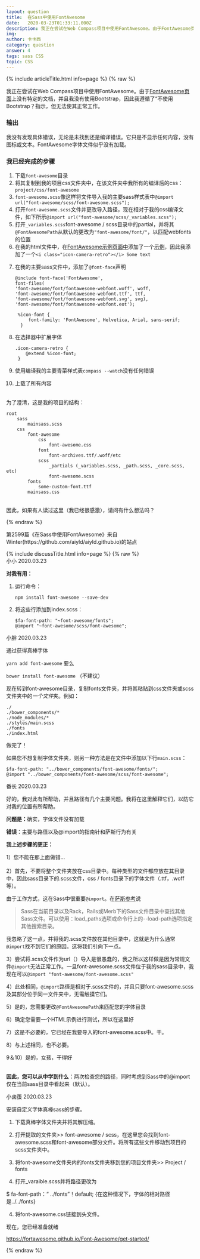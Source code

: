 ```yaml
---
layout: question
title:  在Sass中使用FontAwesome
date:   2020-03-23T01:33:11.000Z
description: 我正在尝试在Web Compass项目中使用FontAwesome。由于FontAwesome页面上没有特定的文档，并且我没有使用Bootstrap，因此...
img: 
author: 卡卡西
category: question
answer: 4
tags: sass CSS
topic: CSS
---
```

<div class="article-root">
  <div class="article">
    {% include articleTitle.html info=page %}
    {% raw %}
    <div class="article-content"><p><font style="vertical-align: inherit;"><font style="vertical-align: inherit;">我正在尝试在Web Compass项目中使用FontAwesome。</font><font style="vertical-align: inherit;">由于</font></font><a href="http://fortawesome.github.io/Font-Awesome/get-started/" rel="noreferrer"><font style="vertical-align: inherit;"><font style="vertical-align: inherit;">FontAwesome页面</font></font></a><font style="vertical-align: inherit;"><font style="vertical-align: inherit;">上没有特定的文档</font><font style="vertical-align: inherit;">，并且我没有使用Bootstrap，因此我遵循了“不使用Bootstrap？</font><font style="vertical-align: inherit;">指示，但无法使其正常工作。</font></font></p>

<h3><font style="vertical-align: inherit;"><font style="vertical-align: inherit;">输出</font></font></h3>

<p><font style="vertical-align: inherit;"><font style="vertical-align: inherit;">我没有发现具体错误，无论是未找到还是编译错误。</font><font style="vertical-align: inherit;">它只是不显示任何内容，没有图标或文本。</font><font style="vertical-align: inherit;">FontAwesome字体文件似乎没有加载。</font></font></p>

<h3><font style="vertical-align: inherit;"><font style="vertical-align: inherit;">我已经完成的步骤</font></font></h3>

<ol>
<li><font style="vertical-align: inherit;"><font style="vertical-align: inherit;">下载</font></font><code>font-awesome</code><font style="vertical-align: inherit;"><font style="vertical-align: inherit;">目录</font></font></li>
<li><font style="vertical-align: inherit;"><font style="vertical-align: inherit;">将其复制到我的项目css文件夹中，在该文件夹中我所有的编译后的css： </font></font><code>project/css/font-awesome</code></li>
<li><font style="vertical-align: inherit;"></font><code>font-awesome.scss</code><font style="vertical-align: inherit;"><font style="vertical-align: inherit;">像这样</font><font style="vertical-align: inherit;">将</font><font style="vertical-align: inherit;">文件</font><font style="vertical-align: inherit;">导入</font><font style="vertical-align: inherit;">我的主要sass样式表中</font></font><code>@import url("font-awesome/scss/font-awesome.scss");</code></li>
<li><font style="vertical-align: inherit;"><font style="vertical-align: inherit;">打开</font></font><code>font-awesome.scss</code><font style="vertical-align: inherit;"><font style="vertical-align: inherit;">文件并更改导入路径，现在相对于我的css编译文件，如下所示</font></font><code>@import url("font-awesome/scss/_variables.scss");</code></li>
<li><font style="vertical-align: inherit;"><font style="vertical-align: inherit;">打开</font></font><code>_variables.scss</code><font style="vertical-align: inherit;"><font style="vertical-align: inherit;">font-awesome / scss目录中的partial，并将其</font></font><code>@FontAwesomePath</code><font style="vertical-align: inherit;"><font style="vertical-align: inherit;">从默认的</font><font style="vertical-align: inherit;">更改</font><font style="vertical-align: inherit;">为</font></font><code>"font-awesome/font/"</code><font style="vertical-align: inherit;"><font style="vertical-align: inherit;">，以匹配webfonts的位置</font></font></li>
<li><font style="vertical-align: inherit;"><font style="vertical-align: inherit;">在我的html文件中，在</font></font><a href="http://fortawesome.github.io/Font-Awesome/examples/#inline-icons" rel="noreferrer"><font style="vertical-align: inherit;"><font style="vertical-align: inherit;">FontAwesome示例页面中</font></font></a><font style="vertical-align: inherit;"><font style="vertical-align: inherit;">添加了一个</font><a href="http://fortawesome.github.io/Font-Awesome/examples/#inline-icons" rel="noreferrer"><font style="vertical-align: inherit;">示例</font></a><font style="vertical-align: inherit;">，因此我添加了一个</font></font><code>&lt;i class="icon-camera-retro"&gt;&lt;/i&gt; Some text</code></li>
<li><p><font style="vertical-align: inherit;"><font style="vertical-align: inherit;">在我的主要sass文件中，添加了</font></font><code>@font-face</code><font style="vertical-align: inherit;"><font style="vertical-align: inherit;">声明</font></font></p>

<pre><code>@include font-face('FontAwesome',<font></font>
font-files(<font></font>
'font-awesome/font/fontawesome-webfont.woff', woff,<font></font>
'font-awesome/font/fontawesome-webfont.ttf', ttf,<font></font>
'font-awesome/font/fontawesome-webfont.svg', svg),<font></font>
'font-awesome/font/fontawesome-webfont.eot');<font></font>
<font></font>
 %icon-font {<font></font>
     font-family: 'FontAwesome', Helvetica, Arial, sans-serif;<font></font>
  }<font></font>
</code></pre></li>
<li><p><font style="vertical-align: inherit;"><font style="vertical-align: inherit;">在选择器中扩展字体 </font></font></p>

<pre><code>.icon-camera-retro {<font></font>
    @extend %icon-font;<font></font>
 }<font></font>
</code></pre></li>
<li><p><font style="vertical-align: inherit;"><font style="vertical-align: inherit;">使用编译我的主要青菜样式表</font></font><code>compass --watch</code><font style="vertical-align: inherit;"><font style="vertical-align: inherit;">没有任何错误</font></font></p></li>
<li><font style="vertical-align: inherit;"><font style="vertical-align: inherit;">上载了所有内容</font></font></li>
</ol>

<p><br><font style="vertical-align: inherit;"><font style="vertical-align: inherit;">
为了澄清，这是我的项目的结构：</font></font></p>

<pre><code>root<font></font>
    sass<font></font>
        mainsass.scss<font></font>
    css<font></font>
        font-awesome<font></font>
            css<font></font>
                font-awesome.css<font></font>
            font<font></font>
                font-archives.ttf/.woff/etc<font></font>
            scss<font></font>
                _partials (_variables.scss, _path.scss, _core.scss, etc)<font></font>
                font-awesome.scss<font></font>
        fonts<font></font>
            some-custom-font.ttf<font></font>
        mainsass.css<font></font>
</code></pre>

<p><br><font style="vertical-align: inherit;"><font style="vertical-align: inherit;">
因此，如果有人读过这里（我已经很感激），请问有什么想法吗？</font></font></p></div>
    {% endraw %}
  </div>
  <p class="winter_mark">第2599篇《在Sass中使用FontAwesome》来自Winter(https://github.com/aiyld/aiyld.github.io)的站点</p>
  <div class="discuss-wrapper">
    {% include discussTitle.html info=page %}
    {% raw %}
    <div class="discuss-list">
    <div class="discuss-item">
        <div class="discuss-parent">
          <div class="discuss-meta">
            <span class="discuss-user">小小</span>
            <span class="discuss-time">2020.03.23</span>
          </div>
          <div class="discuss-comment"><p><strong><font style="vertical-align: inherit;"><font style="vertical-align: inherit;">对我有用：</font></font></strong></p>

<ol>
<li><p><font style="vertical-align: inherit;"><font style="vertical-align: inherit;">运行命令：</font></font></p>

<pre><code>npm install font-awesome --save-dev
</code></pre></li>
<li><p><font style="vertical-align: inherit;"><font style="vertical-align: inherit;">将这些行添加到index.scss：</font></font></p>

<pre><code>$fa-font-path: "~font-awesome/fonts";<font></font>
@import "~font-awesome/scss/font-awesome";<font></font>
</code></pre></li>
</ol></div>
        </div></div><div class="discuss-item">
        <div class="discuss-parent">
          <div class="discuss-meta">
            <span class="discuss-user">小胖</span>
            <span class="discuss-time">2020.03.23</span>
          </div>
          <div class="discuss-comment"><p><font style="vertical-align: inherit;"><font style="vertical-align: inherit;">通过获得真棒字体</font></font></p>

<p><code>yarn add font-awesome</code><font style="vertical-align: inherit;"><font style="vertical-align: inherit;">
要么</font></font></p>

<p><code>bower install font-awesome</code><font style="vertical-align: inherit;"><font style="vertical-align: inherit;"> （不建议）</font></font></p>

<p><font style="vertical-align: inherit;"><font style="vertical-align: inherit;">现在转到font-awesome目录，复制fonts文件夹，并将其粘贴</font><font style="vertical-align: inherit;">到css文件夹或scss文件夹中的</font></font><em><font style="vertical-align: inherit;"><font style="vertical-align: inherit;">一个文件</font></font></em><font style="vertical-align: inherit;"><font style="vertical-align: inherit;">夹。</font><font style="vertical-align: inherit;">例如：</font></font></p>

<p><code>./
./bower_components/*
./node_modules/*
./styles/main.scss
./fonts
./index.html
</code></p>

<p><font style="vertical-align: inherit;"><font style="vertical-align: inherit;">做完了！ </font></font></p>

<p><font style="vertical-align: inherit;"><font style="vertical-align: inherit;">如果您不想复制字体文件夹，则另一种方法是在文件中添加以下行</font></font><code>main.scss</code><font style="vertical-align: inherit;"><font style="vertical-align: inherit;">：</font></font></p>

<p><code>$fa-font-path: "../bower_components/font-awesome/fonts/";
@import "../bower_components/font-awesome/scss/font-awesome";</code></p></div>
        </div></div><div class="discuss-item">
        <div class="discuss-parent">
          <div class="discuss-meta">
            <span class="discuss-user">番长</span>
            <span class="discuss-time">2020.03.23</span>
          </div>
          <div class="discuss-comment"><p><font style="vertical-align: inherit;"><font style="vertical-align: inherit;">好的，我对此有所帮助，并且路径有几个主要问题。</font><font style="vertical-align: inherit;">我将在这里解释它们，以防它对我的位置有所帮助。</font></font></p>

<p><strong><font style="vertical-align: inherit;"><font style="vertical-align: inherit;">问题是：</font></font></strong><font style="vertical-align: inherit;"><font style="vertical-align: inherit;">确实，字体文件没有加载</font></font></p>

<p><strong><font style="vertical-align: inherit;"><font style="vertical-align: inherit;">错误：</font></font></strong><font style="vertical-align: inherit;"><font style="vertical-align: inherit;">主要与路径以及@import的指南针和萨斯行为有关</font></font></p>

<p><strong><font style="vertical-align: inherit;"><font style="vertical-align: inherit;">我上述步骤的更正：</font></font></strong></p>

<p><font style="vertical-align: inherit;"><font style="vertical-align: inherit;">1）您不能在那上面做错... </font></font><br><br><font style="vertical-align: inherit;"><font style="vertical-align: inherit;">
2）首先，不要将整个文件夹放在css目录中。</font><font style="vertical-align: inherit;">每种类型的文件都应放在其目录中，因此sass目录下的.scss文件，css / fonts目录下的字体文件（.ttf，.woff等）。</font></font></p>

<p><font style="vertical-align: inherit;"><font style="vertical-align: inherit;">由于工作方式，这在Sass中很重要</font></font><code>@import</code><font style="vertical-align: inherit;"><font style="vertical-align: inherit;">。</font><font style="vertical-align: inherit;">在</font></font><a href="http://sass-lang.com/docs/yardoc/file.SASS_REFERENCE.html#import"><font style="vertical-align: inherit;"><font style="vertical-align: inherit;">萨斯参考</font></font></a><font style="vertical-align: inherit;"><font style="vertical-align: inherit;">说</font></font></p>

<blockquote>
  <p><font style="vertical-align: inherit;"><font style="vertical-align: inherit;">Sass在当前目录以及Rack，Rails或Merb下的Sass文件目录中查找其他Sass文件。</font><font style="vertical-align: inherit;">可以使用：load_paths选项或命令行上的--load-path选项指定其他搜索目录。</font></font></p>
</blockquote>

<p><font style="vertical-align: inherit;"><font style="vertical-align: inherit;">我忽略了这一点，并将我的.scss文件放在其他目录中，这就是为什么通常</font></font><code>@import</code><font style="vertical-align: inherit;"><font style="vertical-align: inherit;">找不到它们</font><font style="vertical-align: inherit;">的原因</font><font style="vertical-align: inherit;">。</font><font style="vertical-align: inherit;">这将我们引向下一点。</font></font></p>

<p><font style="vertical-align: inherit;"><font style="vertical-align: inherit;">3）尝试将.scss文件作为url（）导入是很愚蠢的，我之所以这样做是因为常规文件</font></font><code>@import</code><font style="vertical-align: inherit;"><font style="vertical-align: inherit;">无法正常工作。</font><font style="vertical-align: inherit;">一旦font-awesome.scss文件位于我的sass目录中，我现在可以</font></font><code>@import "font-awesome/font-awesome.scss"</code> <br></p>

<p><font style="vertical-align: inherit;"><font style="vertical-align: inherit;">4）此处相同，</font></font><code>@import</code><font style="vertical-align: inherit;"><font style="vertical-align: inherit;">路径是相对于.scss文件的，并且只要font-awesome.scss及其部分位于同一文件夹中，无需触摸它们。</font></font></p>

<p><font style="vertical-align: inherit;"><font style="vertical-align: inherit;">5）是的，您需要更改</font></font><code>@FontAwesomePath</code><font style="vertical-align: inherit;"><font style="vertical-align: inherit;">来匹配您的字体目录</font></font></p>

<p><font style="vertical-align: inherit;"><font style="vertical-align: inherit;">6）确定您需要一个HTML示例进行测试，所以在这里好</font></font></p>

<p><font style="vertical-align: inherit;"><font style="vertical-align: inherit;">7）这是不必要的，它已经在我要导入的font-awesome.scss中。</font><font style="vertical-align: inherit;">干。</font></font></p>

<p><font style="vertical-align: inherit;"><font style="vertical-align: inherit;">8）与上述相同，也不必要。</font></font></p>

<p><font style="vertical-align: inherit;"><font style="vertical-align: inherit;">9＆10）是的，女孩，干得好</font></font></p>

<p><br>
<strong><font style="vertical-align: inherit;"><font style="vertical-align: inherit;">因此，您可以从中学到什么</font></font></strong><font style="vertical-align: inherit;"><font style="vertical-align: inherit;">：两次检查您的路径，同时考虑到Sass中的@import仅在当前sass目录中看起来（默认）。</font></font></p></div>
        </div></div><div class="discuss-item">
        <div class="discuss-parent">
          <div class="discuss-meta">
            <span class="discuss-user">小卤蛋</span>
            <span class="discuss-time">2020.03.23</span>
          </div>
          <div class="discuss-comment"><p><font style="vertical-align: inherit;"><font style="vertical-align: inherit;">安装自定义字体真棒sass的步骤。</font></font></p>

<ol>
<li><p><font style="vertical-align: inherit;"><font style="vertical-align: inherit;">下载真棒字体文件夹并将其解压缩。</font></font></p></li>
<li><p><font style="vertical-align: inherit;"><font style="vertical-align: inherit;">打开提取的文件夹&gt;&gt; font-awesome / scss，在这里您会找到font-awesome.scss和font-awesome部分文件。</font><font style="vertical-align: inherit;">将所有这些文件移动到项目的scss文件夹中。</font></font></p></li>
<li><p><font style="vertical-align: inherit;"><font style="vertical-align: inherit;">将font-awesome文件夹内的fonts文件夹移到您的项目文件夹&gt;&gt; Project / fonts</font></font></p></li>
<li><p><font style="vertical-align: inherit;"><font style="vertical-align: inherit;">打开_varaible.scss并将路径更改为</font></font></p></li>
</ol>

<p><font style="vertical-align: inherit;"><font style="vertical-align: inherit;">$ fa-font-path：“ ../fonts”！default; </font><font style="vertical-align: inherit;">{在这种情况下，字体的相对路径是../../fonts}</font></font></p>

<ol start="4">
<li><font style="vertical-align: inherit;"><font style="vertical-align: inherit;">将font-awesome.css链接到头文件。</font></font></li>
</ol>

<p><font style="vertical-align: inherit;"><font style="vertical-align: inherit;">现在，您已经准备就绪</font></font></p>

<p><a href="https://fortawesome.github.io/Font-Awesome/get-started/" rel="nofollow"><font style="vertical-align: inherit;"><font style="vertical-align: inherit;">https://fortawesome.github.io/Font-Awesome/get-started/</font></font></a></p></div>
        </div></div>
    </div>
    {% endraw %}
  </div>
<div>
